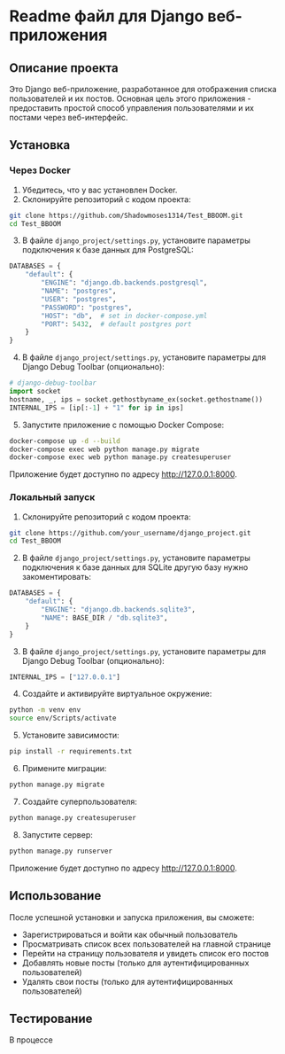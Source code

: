 # Readme файл для Django веб-приложения

## Описание проекта

Это Django веб-приложение, разработанное для отображения списка пользователей и их постов. Основная цель этого приложения - предоставить простой способ управления пользователями и их постами через веб-интерфейс.


## Установка

### Через Docker

1. Убедитесь, что у вас установлен Docker.
2. Склонируйте репозиторий с кодом проекта:

```bash
git clone https://github.com/Shadowmoses1314/Test_BBOOM.git
cd Test_BBOOM
```

3. В файле `django_project/settings.py`, установите параметры подключения к базе данных для PostgreSQL:

```python
DATABASES = {
    "default": {
        "ENGINE": "django.db.backends.postgresql",
        "NAME": "postgres",
        "USER": "postgres",
        "PASSWORD": "postgres",
        "HOST": "db",  # set in docker-compose.yml
        "PORT": 5432,  # default postgres port
    }
}
```

4. В файле `django_project/settings.py`, установите параметры для Django Debug Toolbar (опционально):

```python
# django-debug-toolbar
import socket
hostname, _, ips = socket.gethostbyname_ex(socket.gethostname())
INTERNAL_IPS = [ip[:-1] + "1" for ip in ips]
```

5. Запустите приложение с помощью Docker Compose:

```bash
docker-compose up -d --build
docker-compose exec web python manage.py migrate
docker-compose exec web python manage.py createsuperuser
```

Приложение будет доступно по адресу http://127.0.0.1:8000.

### Локальный запуск

1. Склонируйте репозиторий с кодом проекта:

```bash
git clone https://github.com/your_username/django_project.git
cd Test_BBOOM
```

2. В файле `django_project/settings.py`, установите параметры подключения к базе данных для SQLite другую базу нужно закоментировать:

```python
DATABASES = {
    "default": {
        "ENGINE": "django.db.backends.sqlite3",
        "NAME": BASE_DIR / "db.sqlite3",
    }
}
```

3. В файле `django_project/settings.py`, установите параметры для Django Debug Toolbar (опционально):

```python
INTERNAL_IPS = ["127.0.0.1"]
```

4. Создайте и активируйте виртуальное окружение:

```bash
python -m venv env
source env/Scripts/activate
```

5. Установите зависимости:

```bash
pip install -r requirements.txt
```

6. Примените миграции:

```bash
python manage.py migrate
```

7. Создайте суперпользователя:

```bash
python manage.py createsuperuser
```

8. Запустите сервер:

```bash
python manage.py runserver
```

Приложение будет доступно по адресу http://127.0.0.1:8000.

## Использование

После успешной установки и запуска приложения, вы сможете:
- Зарегистрироваться и войти как обычный пользователь
- Просматривать список всех пользователей на главной странице
- Перейти на страницу пользователя и увидеть список его постов
- Добавлять новые посты (только для аутентифицированных пользователей)
- Удалять свои посты (только для аутентифицированных пользователей)

## Тестирование
В процессе
